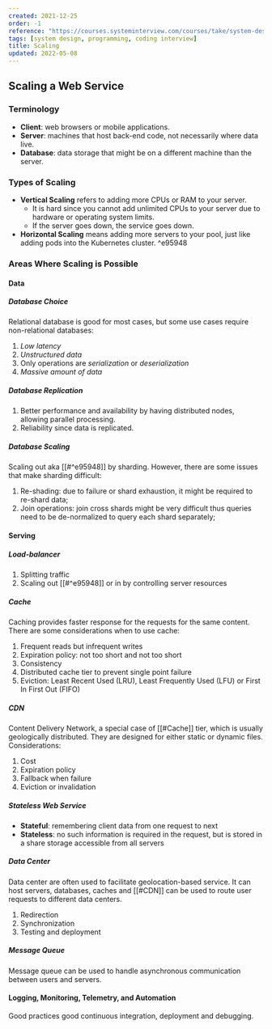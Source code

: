 ```yaml
---
created: 2021-12-25
order: -1
reference: "https://courses.systeminterview.com/courses/take/system-design-interview-an-insider-s-guide/texts/14685789-single-server-setup"
tags: [system design, programming, coding interview]
title: Scaling
updated: 2022-05-08
---
```


## Scaling a Web Service

### Terminology

- **Client**: web browsers or mobile applications.
- **Server**: machines that host back-end code, not necessarily where data live.
- **Database**: data storage that might be on a different machine than the server.

### Types of Scaling

- **Vertical Scaling** refers to adding more CPUs or RAM to your server.
	- It is hard since you cannot add unlimited CPUs to your server due to hardware or operating system limits.
	- If the server goes down, the service goes down.
- **Horizontal Scaling** means adding more servers to your pool, just like adding pods into the Kubernetes cluster. ^e95948

### Areas Where Scaling is Possible

#### Data

##### Database Choice

Relational database is good for most cases, but some use cases require non-relational databases:
1. *Low latency*
2. *Unstructured data*
3. Only operations are *serialization* or *deserialization*
4. *Massive amount of data*

##### Database Replication

1. Better performance and availability by having distributed nodes, allowing parallel processing.
2. Reliability since data is replicated.

##### Database Scaling

Scaling out aka [[#^e95948]] by sharding. However, there are some issues that make sharding difficult:
1. Re-shading: due to failure or shard exhaustion, it might be required to re-shard data;
2. Join operations: join cross shards might be very difficult thus queries need to be de-normalized to query each shard separately;

#### Serving

##### Load-balancer

1. Splitting traffic
2. Scaling out [[#^e95948]] or in by controlling server resources

##### Cache

Caching provides faster response for the requests for the same content. There are some considerations when to use cache:
1. Frequent reads but infrequent writes
2. Expiration policy: not too short and not too short
3. Consistency
4. Distributed cache tier to prevent single point failure
5. Eviction: Least Recent Used (LRU), Least Frequently Used (LFU) or First In First Out (FIFO)

##### CDN

Content Delivery Network, a special case of [[#Cache]] tier, which is usually geologically distributed. They are designed for either static or dynamic files.
Considerations:
1. Cost
2. Expiration policy
3. Fallback when failure
4. Eviction or invalidation

##### Stateless Web Service

- **Stateful**: remembering client data from one request to next
- **Stateless**: no such information is required in the request, but is stored in a share storage accessible from all servers

##### Data Center

Data center are often used to facilitate geolocation-based service. It can host servers, databases, caches and [[#CDN]] can be used to route user requests to different data centers.

1. Redirection
2. Synchronization
3. Testing and deployment

##### Message Queue

Message queue can be used to handle asynchronous communication between users and servers.

#### Logging, Monitoring, Telemetry, and Automation

Good practices good continuous integration, deployment and debugging.

